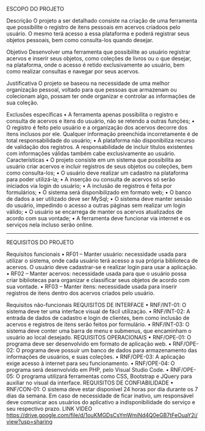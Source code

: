 ESCOPO DO PROJETO

Descrição 
    O projeto a ser detalhado consiste na criação de uma ferramenta que possibilite o registro de itens pessoais em acervos criadoos pelo usuário. O mesmo terá acesso a essa plataforma e poderá registrar seus objetos pessoais, bem como consulta-los quando desejar.

Objetivo
    Desenvolver uma ferramenta que possibilite ao usuário registrar acervos e inserir seus objetos, como coleções de livros ou o que desejar, na plataforma, onde o acesso é retido exclusivamente ao usuário, bem como realizar consultas e navegar por seus acervos.

Justificativa
    O projeto se baseou na necessidade de uma melhor organização pessoal, voltado para que pessoas que armazenam ou colecionam algo, possam ter onde organizar e controlar as informações de sua coleção.

Exclusões específicas
    • A ferramenta apenas possibilita o registro e consulta de acervos e itens do usuário, não se retendo a outras funções;
    • O registro é feito pelo usuário e a organização dos acervos decorre dos itens inclusos por ele. Qualquer informação preenchida incorretamente é de total responsabilidade do usuário;
    • A plataforma não disponibiliza recurso de validação dos registros. A responsabilidade de incluir títulos existentes com informações válidas também cabe exclusivamente ao usuário.
    Características
    • O projeto consiste em um sistema que possibilita ao usuário criar acervos e incluir registros de seus objetos ou coleções, bem como consulta-los;
    • O usuário deve realizar um cadastro na plataforma para poder utilizá-la;
    • A inserção ou consulta de acervos só serão iniciados via login do usuário;
    • A inclusão de registros é feita por formulários;
    • O sistema será disponibilizado em formato web;
    • O banco de dados a ser utilizado deve ser MySql;
    • O sistema deve manter sessão do usuário, impedindo o acesso a outras páginas sem realizar um login válido;
    • O usuário se encarrega de manter os acervos atualizados de acordo com sua vontade; 
    • A ferramenta deve funcionar via internet e os serviços nela incluso serão online.

--------------------------------------------------------------------------------------------------------------------------
REQUISITOS DO PROJETO

Requisitos funcionais
    • RF01 – Manter usuário: necessidade usada para utilizar o sistema, onde cada usuário terá acesso a sua própria biblioteca de acervos. O usuário deve cadastrar-se e realizar login para usar a aplicação.
    • RF02 – Manter acervos: necessidade usada para que o usuário possa criar bibliotecas para organizar e classificar seus objetos de acordo com sua vontade.
    • RF03 – Manter itens: necessidade usada para inserir registros de itens dentro dos acervos criados pelo usuário.

Requisitos não-funcionais
    REQUISITOS DE INTERFACE
        • RNF/INT-01: O sistema deve ter uma interface visual de fácil utilização. 
        • RNF/INT-02: A entrada de dados de cadastro e login de clientes, bem como inclusão de acervos e registros de itens serão feitos por formulário.
        • RNF/INT-03: O sistema deve conter uma barra de menu e submenus, que encaminham o usuário ao local desejado.
    REQUISITOS OPERACIONAIS
        • RNF/OPE-01: O programa deve ser desenvolvido em formato de aplicação web.
        • RNF/OPE-02: O programa deve possuir um banco de dados para armazenamento das informações de usuários, e suas coleções. 
        • RNF/OPE-03: A aplicação exige acesso à internet para seu funcionamento.
        • RNF/OPE-04: O programa será desenvolvido em PHP, pelo Visual Studio Code.
        • RNF/OPE-05: O programa utilizará ferramentas como CSS, Bootstrap e JQuery para auxiliar no visual da interface.
    REQUISITOS DE CONFIABILIDADE
        • RNF/CON-01: O sistema deve estar disponível 24 horas por dia durante os 7 dias da semana. Em caso de necessidade de ficar inativo, um responsável deve comunicar aos usuários do aplicativo a indisponibilidade do serviço e seu respectivo prazo.
    LINK VIDEO
        https://drive.google.com/file/d/1ouKMGDsCsYmWmiNd4Q0eGB7tFeOuaY2i/view?usp=sharing